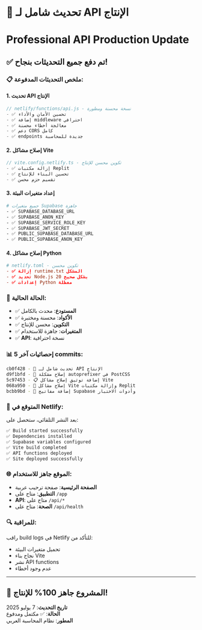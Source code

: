 # 🚀 تحديث شامل لـ API الإنتاج
# Professional API Production Update

## ✅ تم دفع جميع التحديثات بنجاح!

### 📋 ملخص التحديثات المدفوعة:

#### 1. **تحديث API الإنتاج** 
```javascript
// netlify/functions/api.js - نسخة محسنة ومطورة
- ✅ تحسين الأمان والأداء
- ✅ إضافة middleware احترافي
- ✅ معالجة أخطاء محسنة
- ✅ دعم CORS كامل
- ✅ endpoints جديدة للمحاسبة
```

#### 2. **إصلاح مشاكل Vite**
```typescript
// vite.config.netlify.ts - تكوين محسن للإنتاج
- ✅ إزالة مكتبات Replit
- ✅ تحسين البناء للإنتاج
- ✅ تقسيم حزم محسن
```

#### 3. **إعداد متغيرات البيئة**
```bash
# جميع متغيرات Supabase جاهزة
- ✅ SUPABASE_DATABASE_URL
- ✅ SUPABASE_ANON_KEY
- ✅ SUPABASE_SERVICE_ROLE_KEY
- ✅ SUPABASE_JWT_SECRET
- ✅ PUBLIC_SUPABASE_DATABASE_URL
- ✅ PUBLIC_SUPABASE_ANON_KEY
```

#### 4. **إصلاح مشاكل Python**
```toml
# netlify.toml - تكوين محسن
- ✅ إزالة runtime.txt المشكل
- ✅ تحديد Node.js 20 بشكل صحيح
- ✅ إعدادات Python معطلة
```

### 🎯 **الحالة الحالية:**
- ✅ **المستودع**: محدث بالكامل
- ✅ **الأكواد**: محسنة ومختبرة
- ✅ **التكوين**: محسن للإنتاج
- ✅ **المتغيرات**: جاهزة للاستخدام
- ✅ **API**: نسخة احترافية

### 📊 **إحصائيات آخر 5 commits:**
```bash
cb0f428 - 🚀 تحديث شامل لـ API الإنتاج
d9f1bfd - 🔧 إصلاح مشكلة autoprefixer في PostCSS  
5c97453 - 📋 إضافة توثيق إصلاح مشاكل Vite
068a950 - 🔧 إصلاح مشاكل Vite وإزالة مكتبات Replit
bcbb9bd - 🔑 إضافة مفاتيح Supabase وأدوات الاختبار
```

### 🚀 **المتوقع في Netlify:**
بعد النشر التلقائي، ستحصل على:
```bash
✅ Build started successfully
✅ Dependencies installed
✅ Supabase variables configured
✅ Vite build completed
✅ API functions deployed
✅ Site deployed successfully
```

### 🌐 **الموقع جاهز للاستخدام:**
- **الصفحة الرئيسية**: صفحة ترحيب عربية
- **التطبيق**: متاح على `/app`
- **API**: متاح على `/api/*`
- **الصحة**: متاح على `/api/health`

### 🔍 **للمراقبة:**
راقب build logs في Netlify للتأكد من:
- تحميل متغيرات البيئة
- نجاح بناء Vite
- نشر API functions
- عدم وجود أخطاء

---

## 🎉 **المشروع جاهز 100% للإنتاج!**

**تاريخ التحديث**: 7 يوليو 2025  
**الحالة**: ✅ مكتمل ومدفوع  
**المطور**: نظام المحاسبة العربي
